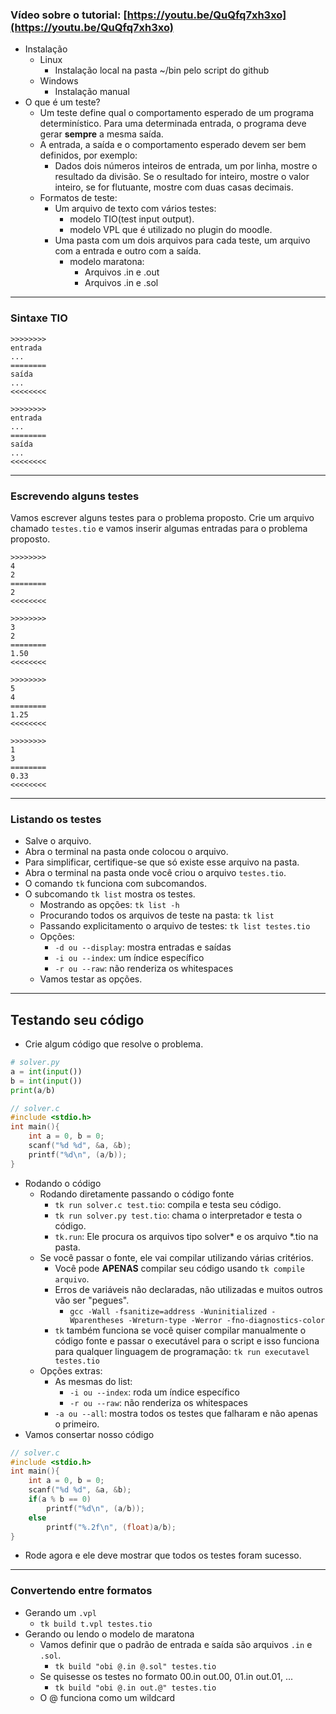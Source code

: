 ### Vídeo sobre o tutorial: [https://youtu.be/QuQfq7xh3xo](https://youtu.be/QuQfq7xh3xo)


- Instalação
    - Linux
        - Instalação local na pasta ~/bin pelo script do github
    - Windows
        - Instalação manual
- O que é um teste?
    - Um teste define qual o comportamento esperado de um programa determinístico. Para uma determinada entrada, o programa deve gerar **sempre** a mesma saída.
    - A entrada, a saída e o comportamento esperado devem ser bem definidos, por exemplo:
        - Dados dois números inteiros de entrada, um por linha, mostre o resultado da divisão. Se o resultado for inteiro, mostre o valor inteiro, se for flutuante, mostre com duas casas decimais.
    - Formatos de teste:
        - Um arquivo de texto com vários testes:
            - modelo TIO(test input output).
            - modelo VPL que é utilizado no plugin do moodle.
        - Uma pasta com um dois arquivos para cada teste, um arquivo com a entrada e outro com a saída.
            - modelo maratona:
                - Arquivos .in e .out
                - Arquivos .in e .sol

---
### Sintaxe TIO
```
>>>>>>>>
entrada
...
========
saída
...
<<<<<<<<

>>>>>>>>
entrada
...
========
saída
...
<<<<<<<<
```

---
### Escrevendo alguns testes

Vamos escrever alguns testes para o problema proposto. Crie um arquivo chamado `testes.tio` e vamos inserir algumas entradas para o problema proposto.

```
>>>>>>>>
4
2
========
2
<<<<<<<<

>>>>>>>>
3
2
========
1.50
<<<<<<<<

>>>>>>>>
5
4
========
1.25
<<<<<<<<

>>>>>>>>
1
3
========
0.33
<<<<<<<<
```

---

### Listando os testes
- Salve o arquivo.
- Abra o terminal na pasta onde colocou o arquivo.
- Para simplificar, certifique-se que só existe esse arquivo na pasta.
- Abra o terminal na pasta onde você criou o arquivo `testes.tio`.
- O comando `tk` funciona com subcomandos. 
- O subcomando `tk list` mostra os testes.
    - Mostrando as opções: `tk list -h`
    - Procurando todos os arquivos de teste na pasta: `tk list`
    - Passando explicitamento o arquivo de testes: `tk list testes.tio`
    - Opções:
        - `-d ou --display`: mostra entradas e saídas
        - `-i ou --index`: um índice específico
        - `-r ou --raw`: não renderiza os whitespaces
    - Vamos testar as opções.

---
## Testando seu código
- Crie algum código que resolve o problema.

```python
# solver.py
a = int(input())
b = int(input())
print(a/b)
```

```c
// solver.c
#include <stdio.h>
int main(){
    int a = 0, b = 0;
    scanf("%d %d", &a, &b);
    printf("%d\n", (a/b));
}
```
- Rodando o código
    - Rodando diretamente passando o código fonte
        - `tk run solver.c test.tio`: compila e testa seu código.
        - `tk run solver.py test.tio`: chama o interpretador e testa o código.
        - `tk.run`: Ele procura os arquivos tipo solver* e os arquivo *.tio na pasta.
    - Se você passar o fonte, ele vai compilar utilizando várias critérios.
        - Você pode **APENAS** compilar seu código usando `tk compile arquivo`.
        - Erros de variáveis não declaradas, não utilizadas e muitos outros vão ser "pegues".
            - `gcc -Wall -fsanitize=address -Wuninitialized -Wparentheses -Wreturn-type -Werror -fno-diagnostics-color`
        - `tk` também funciona se você quiser compilar manualmente o código fonte e passar o executável para o script e 
        isso funciona para qualquer linguagem de programação: `tk run executavel testes.tio`
    - Opções extras:
        - As mesmas do list:
            - `-i ou --index`: roda um índice específico
            - `-r ou --raw`: não renderiza os whitespaces
        - `-a ou --all`: mostra todos os testes que falharam e não apenas o primeiro.
- Vamos consertar nosso código
```c
// solver.c
#include <stdio.h>
int main(){
    int a = 0, b = 0;
    scanf("%d %d", &a, &b);
    if(a % b == 0)
        printf("%d\n", (a/b));
    else
        printf("%.2f\n", (float)a/b);
}
```
- Rode agora e ele deve mostrar que todos os testes foram sucesso.
___
### Convertendo entre formatos
- Gerando um `.vpl`
    - `tk build t.vpl testes.tio`
- Gerando ou lendo o modelo de maratona
    - Vamos definir que o padrão de entrada e saída são arquivos `.in` e `.sol`.
        - `tk build "obi @.in @.sol" testes.tio`
    - Se quisesse os testes no formato 00.in out.00, 01.in out.01, ...
        - `tk build "obi @.in out.@" testes.tio`
    - O @ funciona como um wildcard
